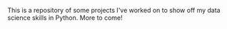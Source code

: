 This is a repository of some projects I've worked on to show off my data science skills in Python.  More to come!
